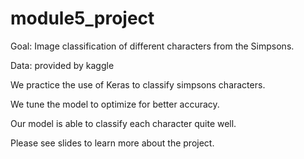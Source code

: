 # module5_project

Goal: Image classification of different characters from the Simpsons. 

Data: provided by kaggle

We practice the use of Keras to classify simpsons characters. 

We tune the model to optimize for better accuracy. 

Our model is able to classify each character quite well. 

Please see slides to learn more about the project. 

